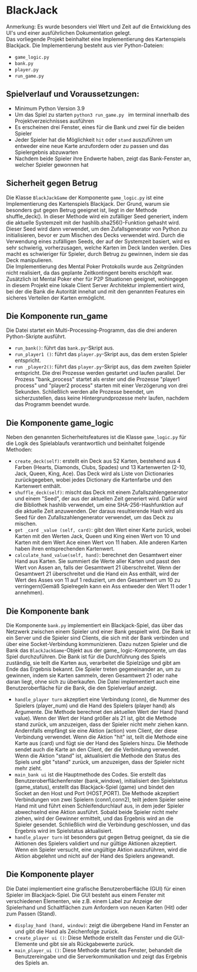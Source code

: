 # BlackJack
Anmerkung: Es wurde besonders viel Wert und Zeit auf die Entwicklung des UI's und einer ausführlichen Dokumentation gelegt. </br>
Das vorliegende Projekt beinhaltet eine Implementierung des Kartenspiels Blackjack. Die Implementierung besteht aus vier Python-Dateien: 
- `game_logic.py`
- `bank.py`
- `player.py`
- `run_game.py`

## Spielverlauf und Voraussetzungen:
- Minimum Python Version 3.9
- Um das Spiel zu starten ```python3 run_game.py ``` im terminal innerhalb des Projektverzeichnisses ausführen
- Es erscheinen drei Fenster, eines für die Bank und zwei für die beiden Spieler
- Jeder Spieler hat die Möglichkeit `hit` oder `stand` auszuführen um entweder eine neue Karte anzufordern oder zu passen und das Spielergebnis abzuwarten
- Nachdem beide Spieler ihre Endwerte haben, zeigt das Bank-Fenster an, welcher Spieler gewonnen hat

## Sicherheit gegen Betrug
Die Klasse `BlackJackGame` der Komponente `game_logic.py` ist eine Implementierung des Kartenspiels Blackjack. Der Grund, warum sie besonders gut gegen Betrug geeignet ist, liegt in der Methode shuffle_deck(). In dieser Methode wird ein zufälliger Seed generiert, indem die aktuelle Systemzeit mit der hashlib.sha256()-Funktion gehasht wird. Dieser Seed wird dann verwendet, um den Zufallsgenerator von Python zu initialisieren, bevor er zum Mischen des Decks verwendet wird. Durch die Verwendung eines zufälligen Seeds, der auf der Systemzeit basiert, wird es sehr schwierig, vorherzusagen, welche Karten im Deck landen werden. Dies macht es schwieriger für Spieler, durch Betrug zu gewinnen, indem sie das Deck manipulieren. <br/> Die Implementierung des Mental Poker Protokolls wurde aus Zeitgründen nicht realisiert, da das geplante Zeitkontingent bereits erschöpft war. Zusätzlich ist Mental Poker eher für P2P Situationen geeignet, wohingegen in diesem Projekt eine lokale Client Server Architektur implementiert wird, bei der die Bank die Autorität innehat und mit den genannten Features ein sicheres Verteilen der Karten ermöglicht.

## Die Komponente run_game
Die Datei startet ein Multi-Processing-Programm, das die drei anderen Python-Skripte ausführt.
- `run_bank()`: führt das `bank.py`-Skript aus.
- `run_player1 ()`: führt das `player.py`-Skript aus, das dem ersten Spieler entspricht.
- `run _player2()`: führt das `player.py`-Skript aus, das dem zweiten Spieler entspricht.
Die drei Prozesse werden gestartet und laufen parallel. Der Prozess "bank_process" startet als erster und die Prozesse "player1 process" und "player2 process" starten mit einer
Verzögerung von drei Sekunden. Schließlich werden alle Prozesse beendet, um sicherzustellen, dass keine Hintergrundprozesse mehr laufen, nachdem das Programm beendet wurde.

## Die Komponente game_logic
Neben den genannten Sicherheitsfeatures ist die Klasse `game_logic.py` für die Logik des Spielablaufs verantwortlich und beinhaltet folgende Methoden:
- `create_deck(self)`: erstellt ein Deck aus 52 Karten, bestehend aus 4 Farben (Hearts, Diamonds, Clubs, Spades) und 13 Kartenwerten (2-10, Jack, Queen, King, Ace). Das Deck wird als Liste von Dictionaries zurückgegeben, wobei jedes Dictionary die
Kartenfarbe und den Kartenwert enthält.
- `shuffle_deck(self)`: mischt das Deck mit einem Zufallszahlengenerator und einem "Seed", der aus der aktuellen Zeit generiert wird. Dafür wird die Bibliothek hashlib
verwendet, um eine SHA-256-Hashfunktion auf die aktuelle Zeit anzuwenden. Der daraus resultierende Hash wird als Seed für den Zufallszahlengenerator verwendet, um das Deck zu mischen.
- `get _card _value (self, card)`: gibt den Wert einer Karte zurück, wobei Karten mit den Werten Jack, Queen und King einen Wert von 10 und Karten mit dem Wert Ace einen Wert von 11 haben. Alle anderen Karten haben ihren entsprechenden Kartenwert.
- `calculate_hand_value(self, hand)`: berechnet den Gesamtwert einer Hand aus Karten. Sie summiert die Werte aller Karten und passt den Wert von Assen an, falls der Gesamtwert 21 überschreitet. Wenn der Gesamtwert 21 überschreitet und die Hand ein Ass enthält, wird der Wert des Asses von 11 auf 1 reduziert, um den Gesamtwert um 10 zu verringern(Gemäß Spielregeln kann ein Ass entweder den Wert 11 oder 1 annehmen).

## Die Komponente bank
Die Komponente `bank.py` implementiert ein Blackjack-Spiel, das über das Netzwerk zwischen einem Spieler und einer Bank gespielt wird. Die Bank ist ein Server und die Spieler sind Clients, die sich mit der Bank verbinden und über eine Socket-Verbindung kommunizieren. Dazu nutzen Spieler und die Bank das `BlackJackGame`-Objekt aus der game_ logic-Komponente, um das Spiel durchzuführen. Die Bank ist für die Durchführung des Spiels zuständig, sie teilt die Karten aus, verarbeitet die Spielzüge und gibt am Ende das Ergebnis bekannt. Die Spieler
treten gegeneinander an, um zu gewinnen, indem sie Karten sammeln, deren Gesamtwert 21 oder nahe daran liegt, ohne sich zu überkaufen. Die Datei implementiert auch eine Benutzeroberfläche für die Bank, die den Spielverlauf anzeigt.
- `handle_player turn` akzeptiert eine Verbindung (conn), die Nummer des Spielers (player_num) und die Hand des Spielers (player hand) als Argumente. Die Methode berechnet den aktuellen Wert der Hand (hand value). Wenn der Wert der Hand
größer als 21 ist, gibt die Methode stand zurück, um anzuzeigen, dass der Spieler nicht mehr ziehen kann. Andernfalls empfängt sie eine Aktion (action) vom Client, der diese Verbindung verwendet. Wenn die Aktion "hit" ist, teilt die Methode eine Karte aus (card) und fügt sie der Hand des Spielers hinzu. Die Methode sendet auch die Karte an den Client,
der die Verbindung verwendet. Wenn die Aktion "stand" ist, aktualisiert die Methode den Status des Spiels und gibt "stand" zurück, um anzuzeigen, dass der Spieler nicht mehr zieht.
- `main_bank ui` ist die Hauptmethode des Codes. Sie erstellt das Benutzeroberflächenfenster (bank_window), initialisiert den Spielstatus (game_status), erstellt das Blackjack-Spiel (game) und bindet den Socket an den Host und Port (HOST,PORT). Die Methode akzeptiert Verbindungen von zwei Spielern (conn1,conn2), teilt jedem Spieler seine Hand mit und führt einen Schleifendurchlauf aus, in dem jeder Spieler abwechselnd eine Aktion ausführt. Sobald beide Spieler nicht mehr ziehen, wird der Gewinner ermittelt, und das Ergebnis wird an die Spieler gesendet. Schließlich wird die Verbindung geschlossen, und das Ergebnis wird im Spielstatus aktualisiert.
- `handle_player turn` ist besonders gut gegen Betrug geeignet, da sie die Aktionen des Spielers validiert und nur gültige Aktionen akzeptiert. Wenn ein Spieler versucht, eine ungültige Aktion auszuführen, wird die Aktion abgelehnt und nicht auf der Hand des Spielers angewandt. 

## Die Komponente player
Die Datei implementiert eine grafische Benutzeroberfläche (GUI) für einen Spieler im Blackjack-Spiel. Die GUI besteht aus einem Fenster mit verschiedenen Elementen, wie z.B. einem Label zur Anzeige der Spielerhand und Schaltflächen zum Anfordern von neuen Karten (Hit) oder zum Passen (Stand). 
- `display_hand (hand, window)`: zeigt die übergebene Hand im Fenster an und gibt die Hand als Zeichenfolge zurück.
- `create_player ui ()`: Diese Methode erstellt das Fenster und die GUI-Elemente und gibt sie als Rückgabewerte zurück.
- `main_player_ui ()`: Diese Methode startet das Fenster, behandelt die Benutzereingabe und die Serverkommunikation und zeigt das Ergebnis des Spiels an.


